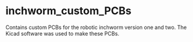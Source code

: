 # inchworm_custom_PCBs
Contains custom PCBs for the robotic inchworm version one and two. The Kicad software was used to make these PCBs.
